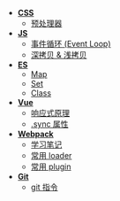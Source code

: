 <!--
 * @Author: 刘晨曦
 * @Date: 2021-02-07 10:06:45
 * @LastEditTime: 2021-08-26 15:18:20
 * @LastEditors: Please set LastEditors
 * @Description: In User Settings Edit
 * @FilePath: \docsify-blog-master\docs\_siderbar.md
-->

- [**CSS**](css/)
  - [预处理器](css/pre-processor)
- [**JS**](js/)
  - [事件循环 (Event Loop)](js/event-loop)
  - [深拷贝 & 浅拷贝](js/copy)
- [**ES**](es/)
  - [Map](es/map)
  - [Set](es/set)
  - [Class](es/class)
- [**Vue**](vue/)
  - [响应式原理](vue/reactivity)
  - [.sync 属性](vue/props-sync)
- [**Webpack**](webpack/)
  - [学习笔记](webpack/learning-notes)
  - [常用 loader](webpack/loader)
  - [常用 plugin](webpack/plugin)
- [**Git**](git/)
  - [git 指令](git/instruction)
